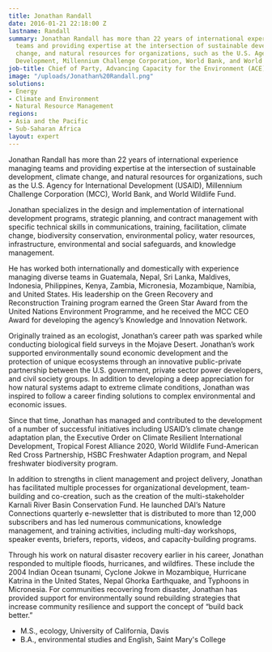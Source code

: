 ```yaml
---
title: Jonathan Randall
date: 2016-01-21 22:18:00 Z
lastname: Randall
summary: Jonathan Randall has more than 22 years of international experience managing
  teams and providing expertise at the intersection of sustainable development, climate
  change, and natural resources for organizations, such as the U.S. Agency for International
  Development, Millennium Challenge Corporation, World Bank, and World Wildlife Fund.
job-title: Chief of Party, Advancing Capacity for the Environment (ACE)
image: "/uploads/Jonathan%20Randall.png"
solutions:
- Energy
- Climate and Environment
- Natural Resource Management
regions:
- Asia and the Pacific
- Sub-Saharan Africa
layout: expert
---
```


Jonathan Randall has more than 22 years of international experience managing teams and providing expertise at the intersection of sustainable development, climate change, and natural resources for organizations, such as the U.S. Agency for International Development (USAID), Millennium Challenge Corporation (MCC), World Bank, and World Wildlife Fund.

Jonathan specializes in the design and implementation of international development programs, strategic planning, and contract management with specific technical skills in communications, training, facilitation, climate change, biodiversity conservation, environmental policy, water resources, infrastructure, environmental and social safeguards, and knowledge management.

He has worked both internationally and domestically with experience managing diverse teams in Guatemala, Nepal, Sri Lanka, Maldives, Indonesia, Philippines, Kenya, Zambia, Micronesia, Mozambique, Namibia, and United States. His leadership on the Green Recovery and Reconstruction Training program earned the Green Star Award from the United Nations Environment Programme, and he received the MCC CEO Award for developing the agency’s Knowledge and Innovation Network.

Originally trained as an ecologist, Jonathan’s career path was sparked while conducting biological field surveys in the Mojave Desert. Jonathan’s work supported environmentally sound economic development and the protection of unique ecosystems through an innovative public-private partnership between the U.S. government, private sector power developers, and civil society groups. In addition to developing a deep appreciation for how natural systems adapt to extreme climate conditions, Jonathan was inspired to follow a career finding solutions to complex environmental and economic issues.

Since that time, Jonathan has managed and contributed to the development of a number of successful initiatives including USAID’s climate change adaptation plan, the Executive Order on Climate Resilient International Development, Tropical Forest Alliance 2020, World Wildlife Fund-American Red Cross Partnership, HSBC Freshwater Adaption program, and Nepal freshwater biodiversity program. 

In addition to strengths in client management and project delivery, Jonathan has facilitated multiple processes for organizational development, team-building and co-creation, such as the creation of the multi-stakeholder Karnali River Basin Conservation Fund. He launched DAI’s Nature Connections quarterly e-newsletter that is distributed to more than 12,000 subscribers and has led numerous communications, knowledge management, and training activities, including multi-day workshops, speaker events, briefers, reports, videos, and capacity-building programs.

Through his work on natural disaster recovery earlier in his career, Jonathan responded to multiple floods, hurricanes, and wildfires. These include the 2004 Indian Ocean tsunami, Cyclone Jokwe in Mozambique, Hurricane Katrina in the United States, Nepal Ghorka Earthquake, and Typhoons in Micronesia. For communities recovering from disaster, Jonathan has provided support for environmentally sound rebuilding strategies that increase community resilience and support the concept of “build back better.”

* M.S., ecology, University of California, Davis
* B.A., environmental studies and English, Saint Mary's College